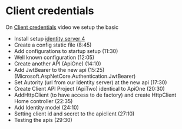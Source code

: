 # Client credentials
On [Client credentials](https://www.youtube.com/watch?v=jARHHUsljeo&list=PLOeFnOV9YBa7dnrjpOG6lMpcyd7Wn7E8V&index=11) video we setup the basic 
- Install setup [identity server 4](IdentityServer.md)
- Create a config static file (8:45)
- Add configurations to startup setup (11:30)
- Well known configuration (12:05)
- Create another API (ApiOne) (14:10)
- Add JwtBearer to the new api (15:25) (Microsoft.AspNetCore.Authentication.JwtBearer)
- Set Autority (url from our identity server) at the new api (17:30)
- Create Client API Project (ApiTwo) identical to ApiOne (20:30)
- AddHttpClient (to have access to de factory) and create HttpClient Home controller (22:35)
- Add Identity model (24:10)
- Setting client id and secret to the apiclient (27:10)
- Testing the apis (29:30)
